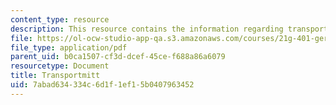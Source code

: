 ```yaml
---
content_type: resource
description: This resource contains the information regarding transportmitt.
file: https://ol-ocw-studio-app-qa.s3.amazonaws.com/courses/21g-401-german-i-fall-2008/7abad634334c6d1f1ef15b0407963452_MIT21G_401F08_trans.pdf
file_type: application/pdf
parent_uid: b0ca1507-cf3d-dcef-45ce-f688a86a6079
resourcetype: Document
title: Transportmitt
uid: 7abad634-334c-6d1f-1ef1-5b0407963452
---
```

